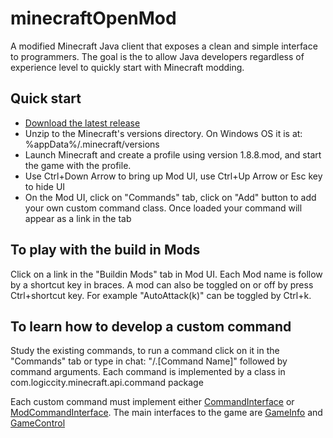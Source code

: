 # minecraftOpenMod

A modified Minecraft Java client that exposes a clean and simple interface to programmers. The goal is the to allow Java developers regardless of experience level to quickly start with Minecraft modding.

## Quick start

* [Download the latest release](https://github.com/minecraftkids/minecraftOpenMod/files/102081/1.8.8.mod.zip)
* Unzip to the Minecraft's versions directory. On Windows OS it is at: %appData%/.minecraft/versions
* Launch Minecraft and create a profile using version 1.8.8.mod, and start the game with the profile.
* Use Ctrl+Down Arrow to bring up Mod UI, use Ctrl+Up Arrow or Esc key to hide UI
* On the Mod UI, click on "Commands" tab, click on "Add" button to add your own custom command class. Once loaded your command will appear as a link in the tab

## To play with the build in Mods

Click on a link in the "Buildin Mods" tab in Mod UI. Each Mod name is follow by a shortcut key in braces. A mod can also be toggled on or off by press Ctrl+shortcut key. For example "AutoAttack(k)" can be toggled by Ctrl+k.

## To learn how to develop a custom command

Study the existing commands, to run a command click on it in the "Commands" tab or type in chat: "/.[Command Name]" followed by command arguments. Each command is implemented by a class in com.logiccity.minecraft.api.command package

Each custom command must implement either [CommandInterface](http://minecraftkids.github.io/minecraftOpenMod/com/logiccity/minecraft/api/CommandInterface.html) or [ModCommandInterface](http://minecraftkids.github.io/minecraftOpenMod/com/logiccity/minecraft/api/ModCommandInterface.html). The main interfaces to the game are [GameInfo](http://minecraftkids.github.io/minecraftOpenMod/com/logiccity/minecraft/api/GameInfo.html) and [GameControl](http://minecraftkids.github.io/minecraftOpenMod/com/logiccity/minecraft/api/GameControl.html)